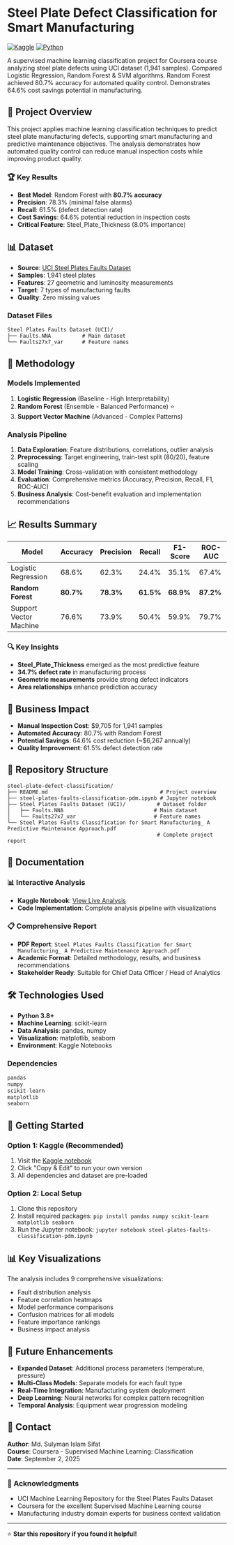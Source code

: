 # Steel Plate Defect Classification for Smart Manufacturing

[![Kaggle](https://img.shields.io/badge/Kaggle-View%20Notebook-blue?logo=kaggle)](https://www.kaggle.com/code/sulymansifat/steel-plates-faults-classification-pdm)
[![Python](https://img.shields.io/badge/Python-3.8+-blue.svg)](https://python.org)

A supervised machine learning classification project for Coursera course analyzing steel plate defects using UCI dataset (1,941 samples). Compared Logistic Regression, Random Forest & SVM algorithms. Random Forest achieved 80.7% accuracy for automated quality control. Demonstrates 64.6% cost savings potential in manufacturing.

## 🎯 Project Overview

This project applies machine learning classification techniques to predict steel plate manufacturing defects, supporting smart manufacturing and predictive maintenance objectives. The analysis demonstrates how automated quality control can reduce manual inspection costs while improving product quality.

### 🏆 Key Results
- **Best Model**: Random Forest with **80.7% accuracy**
- **Precision**: 78.3% (minimal false alarms)
- **Recall**: 61.5% (defect detection rate)
- **Cost Savings**: 64.6% potential reduction in inspection costs
- **Critical Feature**: Steel_Plate_Thickness (8.0% importance)

## 📊 Dataset

- **Source**: [UCI Steel Plates Faults Dataset](https://archive.ics.uci.edu/ml/datasets/Steel+Plates+Faults)
- **Samples**: 1,941 steel plates
- **Features**: 27 geometric and luminosity measurements
- **Target**: 7 types of manufacturing faults
- **Quality**: Zero missing values

### Dataset Files
```
Steel Plates Faults Dataset (UCI)/
├── Faults.NNA          # Main dataset
└── Faults27x7_var      # Feature names
```

## 🔬 Methodology

### Models Implemented
1. **Logistic Regression** (Baseline - High Interpretability)
2. **Random Forest** (Ensemble - Balanced Performance) ⭐
3. **Support Vector Machine** (Advanced - Complex Patterns)

### Analysis Pipeline
1. **Data Exploration**: Feature distributions, correlations, outlier analysis
2. **Preprocessing**: Target engineering, train-test split (80/20), feature scaling
3. **Model Training**: Cross-validation with consistent methodology
4. **Evaluation**: Comprehensive metrics (Accuracy, Precision, Recall, F1, ROC-AUC)
5. **Business Analysis**: Cost-benefit evaluation and implementation recommendations

## 📈 Results Summary

| Model | Accuracy | Precision | Recall | F1-Score | ROC-AUC |
|-------|----------|-----------|--------|----------|---------|
| Logistic Regression | 68.6% | 62.3% | 24.4% | 35.1% | 67.4% |
| **Random Forest** | **80.7%** | **78.3%** | **61.5%** | **68.9%** | **87.2%** |
| Support Vector Machine | 76.6% | 73.9% | 50.4% | 59.9% | 79.7% |

### 🔍 Key Insights
- **Steel_Plate_Thickness** emerged as the most predictive feature
- **34.7% defect rate** in manufacturing process
- **Geometric measurements** provide strong defect indicators
- **Area relationships** enhance prediction accuracy

## 💼 Business Impact

- **Manual Inspection Cost**: $9,705 for 1,941 samples
- **Automated Accuracy**: 80.7% with Random Forest
- **Potential Savings**: 64.6% cost reduction (~$6,267 annually)
- **Quality Improvement**: 61.5% defect detection rate

## 📁 Repository Structure

```
steel-plate-defect-classification/
├── README.md                                    # Project overview
├── steel-plates-faults-classification-pdm.ipynb # Jupyter notebook
├── Steel Plates Faults Dataset (UCI)/          # Dataset folder
│   ├── Faults.NNA                             # Main dataset
│   └── Faults27x7_var                         # Feature names
└── Steel Plates Faults Classification for Smart Manufacturing_ A Predictive Maintenance Approach.pdf
                                                # Complete project report
```

## 📄 Documentation

### 📊 Interactive Analysis
- **Kaggle Notebook**: [View Live Analysis](https://www.kaggle.com/code/sulymansifat/steel-plates-faults-classification-pdm)
- **Code Implementation**: Complete analysis pipeline with visualizations

### 📋 Comprehensive Report
- **PDF Report**: `Steel Plates Faults Classification for Smart Manufacturing_ A Predictive Maintenance Approach.pdf`
- **Academic Format**: Detailed methodology, results, and business recommendations
- **Stakeholder Ready**: Suitable for Chief Data Officer / Head of Analytics

## 🛠️ Technologies Used

- **Python 3.8+**
- **Machine Learning**: scikit-learn
- **Data Analysis**: pandas, numpy
- **Visualization**: matplotlib, seaborn
- **Environment**: Kaggle Notebooks

### Dependencies
```python
pandas
numpy
scikit-learn
matplotlib
seaborn
```

## 🚀 Getting Started

### Option 1: Kaggle (Recommended)
1. Visit the [Kaggle notebook](https://www.kaggle.com/code/sulymansifat/steel-plates-faults-classification-pdm)
2. Click "Copy & Edit" to run your own version
3. All dependencies and dataset are pre-loaded

### Option 2: Local Setup
1. Clone this repository
2. Install required packages: `pip install pandas numpy scikit-learn matplotlib seaborn`
3. Run the Jupyter notebook: `jupyter notebook steel-plates-faults-classification-pdm.ipynb`

## 📊 Key Visualizations

The analysis includes 9 comprehensive visualizations:
- Fault distribution analysis
- Feature correlation heatmaps
- Model performance comparisons
- Confusion matrices for all models
- Feature importance rankings
- Business impact analysis

## 🔮 Future Enhancements

- **Expanded Dataset**: Additional process parameters (temperature, pressure)
- **Multi-Class Models**: Separate models for each fault type
- **Real-Time Integration**: Manufacturing system deployment
- **Deep Learning**: Neural networks for complex pattern recognition
- **Temporal Analysis**: Equipment wear progression modeling

## 📧 Contact

**Author**: Md. Sulyman Islam Sifat  
**Course**: Coursera - Supervised Machine Learning: Classification  
**Date**: September 2, 2025

---


### 🙏 Acknowledgments

- UCI Machine Learning Repository for the Steel Plates Faults Dataset
- Coursera for the excellent Supervised Machine Learning course
- Manufacturing industry domain experts for business context validation

---

⭐ **Star this repository if you found it helpful!**

